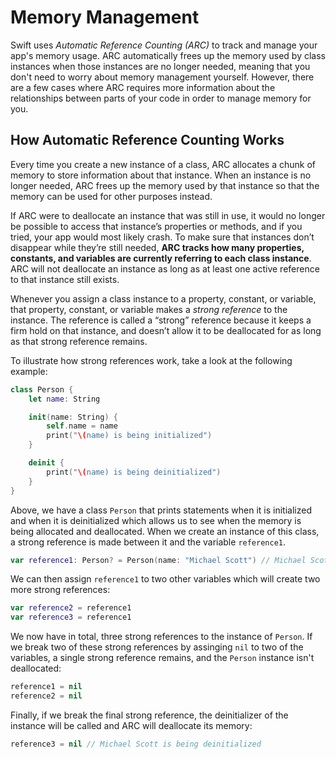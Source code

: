 # Memory Management

Swift uses *Automatic Reference Counting (ARC)* to track and manage your app's memory usage. ARC automatically frees up the memory used by class instances when those instances are no longer needed, meaning that you don't need to worry about memory management yourself. However, there are a few cases where ARC requires more information about the relationships between parts of your code in order to manage memory for you.

## How Automatic Reference Counting Works

Every time you create a new instance of a class, ARC allocates a chunk of memory to store information about that instance. When an instance is no longer needed, ARC frees up the memory used by that instance so that the memory can be used for other purposes instead.

If ARC were to deallocate an instance that was still in use, it would no longer be possible to access that instance’s properties or methods, and if you tried, your app would most likely crash. To make sure that instances don’t disappear while they’re still needed, **ARC tracks how many properties, constants, and variables are currently referring to each class instance**. ARC will not deallocate an instance as long as at least one active reference to that instance still exists.

Whenever you assign a class instance to a property, constant, or variable, that property, constant, or variable makes a *strong reference* to the instance. The reference is called a “strong” reference because it keeps a firm hold on that instance, and doesn’t allow it to be deallocated for as long as that strong reference remains.

To illustrate how strong references work, take a look at the following example:

```swift
class Person {
    let name: String

    init(name: String) {
        self.name = name
        print("\(name) is being initialized")
    }

    deinit {
        print("\(name) is being deinitialized")
    }
}
```
Above, we have a class `Person` that prints statements when it is initialized and when it is deinitialized which allows us to see when the memory is being allocated and deallocated. When we create an instance of this class, a strong reference is made between it and the variable `reference1`.

```swift
var reference1: Person? = Person(name: "Michael Scott") // Michael Scott is being initialized
```

We can then assign `reference1` to two other variables which will create two more strong references:

```swift
var reference2 = reference1
var reference3 = reference1
```
We now have in total, three strong references to the instance of `Person`. If we break two of these strong references by assinging `nil` to two of the variables, a single strong reference remains, and the `Person` instance isn't deallocated:

```swift
reference1 = nil
reference2 = nil
```
Finally, if we break the final strong reference, the deinitializer of the instance will be called and ARC will deallocate its memory:

```swift
reference3 = nil // Michael Scott is being deinitialized
```
